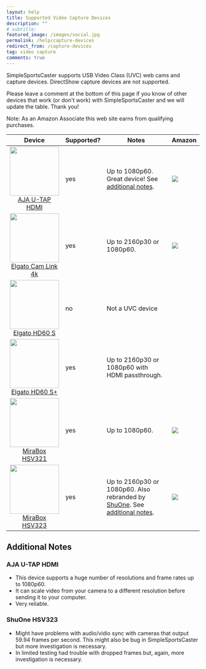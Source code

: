```yaml
---
layout: help
title: Supported Video Capture Devices
description: ""
# subtitle: 
featured_image: /images/social.jpg
permalink: /help/capture-devices
redirect_from: /capture-devices
tag: video capture
comments: true
---
```


SimpleSportsCaster supports USB Video Class (UVC) web cams and capture devices. DirectShow capture devices are not supported.

Please leave a comment at the bottom of this page if you know of other devices that work (or don't work) with SimpleSportsCaster and we will update the table. Thank you! 

Note: As an Amazon Associate this web site earns from qualifying purchases.

| Device | Supported? | Notes | Amazon |
|:------:|------------|-------|--------|
| [<img border="0" height="128" src="https://www.aja.com/assets/products/img/169/u-tap-hdmi_cameo.png"/><br/>AJA U-TAP HDMI](https://www.aja.com/products/u-tap-hdmi) | yes | Up to 1080p60. Great device! See [additional notes](#aja-u-tap-hdmi). | <a href="https://www.amazon.com/U-TAP-HDMI-Simple-Powered-Capture/dp/B01LXKKT0E/ref=as_li_ss_il?crid=2GMH919RBCQZ4&keywords=aja+u-tap+hdmi&qid=1566536007&s=electronics&sprefix=AJA+U,electronics,188&sr=1-3&linkCode=li1&tag=zofwarellc-20&linkId=280f0e54a9290c2ae081136671fad7d9&language=en_US" target="_blank"><img border="0" src="//ws-na.amazon-adsystem.com/widgets/q?_encoding=UTF8&ASIN=B01LXKKT0E&Format=_SL110_&ID=AsinImage&MarketPlace=US&ServiceVersion=20070822&WS=1&tag=zofwarellc-20&language=en_US" ></a><img src="https://ir-na.amazon-adsystem.com/e/ir?t=zofwarellc-20&language=en_US&l=li1&o=1&a=B01LXKKT0E" width="1" height="1" border="0" alt="" style="border:none !important; margin:0px !important;" /> |
| [<img border="0" height="128" src="https://www.elgato.com/sites/default/files/2019-05/Cam_Link_4K_Device_01_0.png"/><br/>Elgato Cam Link 4k](https://www.elgato.com/gaming/cam-link-4k) | yes | Up to 2160p30 or 1080p60. | <a href="https://www.amazon.com/Elgato-Cam-Link-Broadcast-Camcorder/dp/B07K3FN5MR/ref=as_li_ss_il?crid=2IS7UM8O8LRKC&keywords=elgato+camlink+4k&qid=1566536551&s=electronics&sprefix=elgato+camlink,electronics,187&sr=1-1&linkCode=li1&tag=zofwarellc-20&linkId=1564a0651391301ac03f34efd942fa4f&language=en_US" target="_blank"><img border="0" src="//ws-na.amazon-adsystem.com/widgets/q?_encoding=UTF8&ASIN=B07K3FN5MR&Format=_SL110_&ID=AsinImage&MarketPlace=US&ServiceVersion=20070822&WS=1&tag=zofwarellc-20&language=en_US" ></a><img src="https://ir-na.amazon-adsystem.com/e/ir?t=zofwarellc-20&language=en_US&l=li1&o=1&a=B07K3FN5MR" width="1" height="1" border="0" alt="" style="border:none !important; margin:0px !important;" /> |
| [<img border="0" height="128" src="https://www.elgato.com/sites/default/files/styles/menu_product_image/public/2019-05/menu_HD60s_0_0.png?itok=aZzfd45y"/><br/>Elgato HD60 S](https://www.elgato.com/gaming/game-capture-hd60-s) | no | Not a UVC device | |
| [<img border="0" height="128" src="https://www.elgato.com/sites/default/files/2019-09/menu-hd60splus.png"/><br/>Elgato HD60 S+](https://www.elgato.com/gaming/game-capture-hd60-s-plus) | yes | Up to 2160p30 or 1080p60 with HDMI passthrough. | |
| [<img border="0" height="128" src="https://images-na.ssl-images-amazon.com/images/I/711Wn3p1AyL._AC_UL115_.jpg"/><br/>MiraBox HSV321](https://amzn.to/2ZmYvma) | yes | Up to 1080p60. | <a href="https://www.amazon.com/dp/B07C6KCBYB/ref=as_li_ss_il?th=1&linkCode=li2&tag=&linkId=faca02aaab73fd9705d3dea3299a18c5&language=en_US" target="_blank"><img border="0" src="//ws-na.amazon-adsystem.com/widgets/q?_encoding=UTF8&ASIN=B07C6KCBYB&Format=_SL160_&ID=AsinImage&MarketPlace=US&ServiceVersion=20070822&WS=1&tag=&language=en_US" ></a><img src="https://ir-na.amazon-adsystem.com/e/ir?t=&language=en_US&l=li2&o=1&a=B07C6KCBYB" width="1" height="1" border="0" alt="" style="border:none !important; margin:0px !important;" /> |
| [<img border="0" height="128" src="https://images-na.ssl-images-amazon.com/images/I/61s3h%2Bh%2BvvL._AC_SX679_.jpg"/><br/>MiraBox HSV323](https://amzn.to/2HkKTOj) | yes | Up to 2160p30 or 1080p60. Also rebranded by [ShuOne](https://amzn.to/2HjFSW2). See [additional notes](#shuone-hsv323). | <a href="https://www.amazon.com/dp/B07MGPVX83/ref=as_li_ss_il?th=1&linkCode=li1&tag=&linkId=9f3a050d1be62f62e04f2c324b32c6ed&language=en_US" target="_blank"><img border="0" src="//ws-na.amazon-adsystem.com/widgets/q?_encoding=UTF8&ASIN=B07MGPVX83&Format=_SL110_&ID=AsinImage&MarketPlace=US&ServiceVersion=20070822&WS=1&tag=&language=en_US" ></a><img src="https://ir-na.amazon-adsystem.com/e/ir?t=&language=en_US&l=li1&o=1&a=B07MGPVX83" width="1" height="1" border="0" alt="" style="border:none !important; margin:0px !important;" /> |

## Additional Notes

### AJA U-TAP HDMI
* This device supports a huge number of resolutions and frame rates up to 1080p60.
* It can scale video from your camera to a different resolution before sending it to your computer.
* Very reliable.

### ShuOne HSV323
* Might have problems with audio/vidio sync with cameras that output 59.94 frames per second. This might also be bug in SimpleSportsCaster but more investigation is necessary.
* In limited testing had trouble with dropped frames but, again, more investigation is necessary.

<br/>
